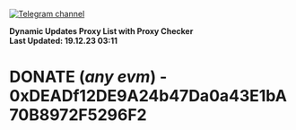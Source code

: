 [![Telegram channel](https://img.shields.io/endpoint?url=https://runkit.io/damiankrawczyk/telegram-badge/branches/master?url=https://t.me/n4z4v0d)](https://t.me/n4z4v0d) 

**Dynamic Updates Proxy List with Proxy Checker**  
**Last Updated: 19.12.23 03:11**

# DONATE (_any evm_) - 0xDEADf12DE9A24b47Da0a43E1bA70B8972F5296F2
